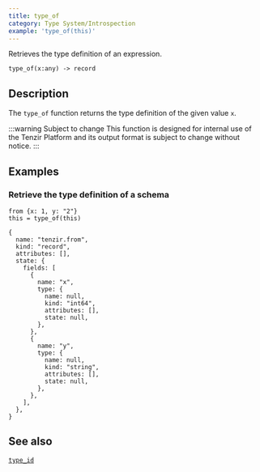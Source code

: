 ```yaml
---
title: type_of
category: Type System/Introspection
example: 'type_of(this)'
---
```

Retrieves the type definition of an expression.

```tql
type_of(x:any) -> record
```

## Description

The `type_of` function returns the type definition of the given value `x`.

:::warning Subject to change
This function is designed for internal use of the Tenzir Platform and its output
format is subject to change without notice.
:::

## Examples

### Retrieve the type definition of a schema

```tql
from {x: 1, y: "2"}
this = type_of(this)
```

```tql
{
  name: "tenzir.from",
  kind: "record",
  attributes: [],
  state: {
    fields: [
      {
        name: "x",
        type: {
          name: null,
          kind: "int64",
          attributes: [],
          state: null,
        },
      },
      {
        name: "y",
        type: {
          name: null,
          kind: "string",
          attributes: [],
          state: null,
        },
      },
    ],
  },
}
```

## See also

[`type_id`](/reference/functions/type_id)
